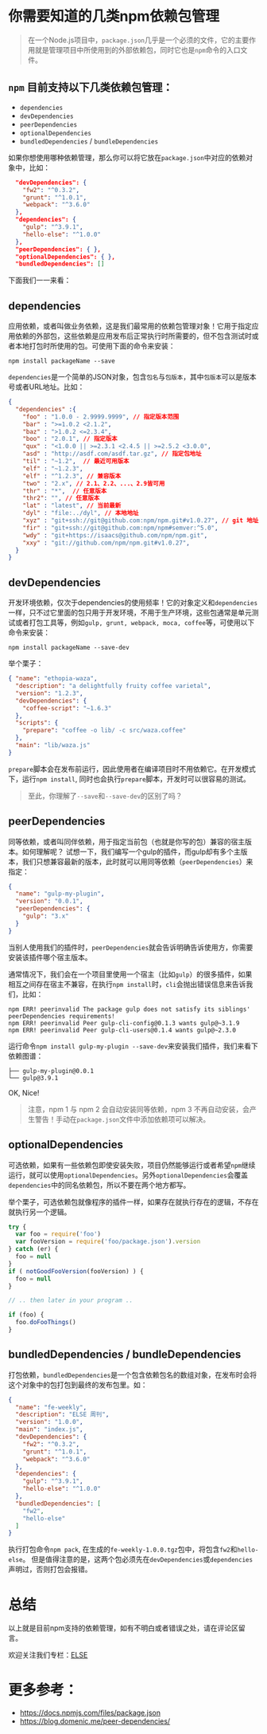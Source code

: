 # 你需要知道的几类npm依赖包管理

> 在一个Node.js项目中，`package.json`几乎是一个必须的文件，它的主要作用就是管理项目中所使用到的外部依赖包，同时它也是`npm`命令的入口文件。

## `npm` 目前支持以下几类依赖包管理：
- `dependencies`
- `devDependencies`
- `peerDependencies`
- `optionalDependencies`
- `bundledDependencies` / `bundleDependencies`

如果你想使用哪种依赖管理，那么你可以将它放在`package.json`中对应的依赖对象中，比如：

```json
  "devDependencies": {
    "fw2": "^0.3.2",
    "grunt": "^1.0.1",
    "webpack": "^3.6.0"
  },
  "dependencies": {
    "gulp": "^3.9.1",
    "hello-else": "^1.0.0"
  },
  "peerDependencies": { },
  "optionalDependencies": { },
  "bundledDependencies": []  
```

下面我们一一来看：

## dependencies

应用依赖，或者叫做业务依赖，这是我们最常用的依赖包管理对象！它用于指定应用依赖的外部包，这些依赖是应用发布后正常执行时所需要的，但不包含测试时或者本地打包时所使用的包。可使用下面的命令来安装：

```shell
npm install packageName --save
```

`dependencies`是一个简单的JSON对象，包含`包名`与`包版本`，其中`包版本`可以是版本号或者URL地址。比如：
```json
{ 
  "dependencies" :{ 
    "foo" : "1.0.0 - 2.9999.9999", // 指定版本范围
    "bar" : ">=1.0.2 <2.1.2", 
    "baz" : ">1.0.2 <=2.3.4", 
    "boo" : "2.0.1", // 指定版本
    "qux" : "<1.0.0 || >=2.3.1 <2.4.5 || >=2.5.2 <3.0.0", 
    "asd" : "http://asdf.com/asdf.tar.gz", // 指定包地址
    "til" : "~1.2",  // 最近可用版本
    "elf" : "~1.2.3", 
    "elf" : "^1.2.3", // 兼容版本
    "two" : "2.x", // 2.1、2.2、...、2.9皆可用
    "thr" : "*",  // 任意版本
    "thr2": "", // 任意版本
    "lat" : "latest", // 当前最新
    "dyl" : "file:../dyl", // 本地地址
    "xyz" : "git+ssh://git@github.com:npm/npm.git#v1.0.27", // git 地址
    "fir" : "git+ssh://git@github.com:npm/npm#semver:^5.0",
    "wdy" : "git+https://isaacs@github.com/npm/npm.git",
    "xxy" : "git://github.com/npm/npm.git#v1.0.27",
  }
}
```

## devDependencies

开发环境依赖，仅次于dependencies的使用频率！它的对象定义和`dependencies`一样，只不过它里面的包只用于开发环境，不用于生产环境，这些包通常是单元测试或者打包工具等，例如`gulp, grunt, webpack, moca, coffee`等，可使用以下命令来安装：

```shell
npm install packageName --save-dev
```

举个栗子：
```json
{ "name": "ethopia-waza",
  "description": "a delightfully fruity coffee varietal",
  "version": "1.2.3",
  "devDependencies": {
    "coffee-script": "~1.6.3"
  },
  "scripts": {
    "prepare": "coffee -o lib/ -c src/waza.coffee"
  },
  "main": "lib/waza.js"
}
```
`prepare`脚本会在发布前运行，因此使用者在编译项目时不用依赖它。在开发模式下，运行`npm install`, 同时也会执行`prepare`脚本，开发时可以很容易的测试。

> 至此，你理解了`--save`和`--save-dev`的区别了吗？

## peerDependencies

同等依赖，或者叫同伴依赖，用于指定当前包（也就是你写的包）兼容的宿主版本。如何理解呢？ 试想一下，我们编写一个gulp的插件，而gulp却有多个主版本，我们只想兼容最新的版本，此时就可以用同等依赖（`peerDependencies`）来指定：

```json
{
  "name": "gulp-my-plugin",
  "version": "0.0.1",
  "peerDependencies": {
    "gulp": "3.x"
  }
}
```

当别人使用我们的插件时，`peerDependencies`就会告诉明确告诉使用方，你需要安装该插件哪个宿主版本。

通常情况下，我们会在一个项目里使用一个宿主（比如`gulp`）的很多插件，如果相互之间存在宿主不兼容，在执行`npm install`时，`cli`会抛出错误信息来告诉我们，比如：
```shell
npm ERR! peerinvalid The package gulp does not satisfy its siblings' peerDependencies requirements!
npm ERR! peerinvalid Peer gulp-cli-config@0.1.3 wants gulp@~3.1.9
npm ERR! peerinvalid Peer gulp-cli-users@0.1.4 wants gulp@~2.3.0
```

运行命令`npm install gulp-my-plugin --save-dev`来安装我们插件，我们来看下依赖图谱：

```shell
├── gulp-my-plugin@0.0.1
└── gulp@3.9.1
```

OK, Nice!

> 注意，npm 1 与 npm 2 会自动安装同等依赖，npm 3 不再自动安装，会产生警告！手动在`package.json`文件中添加依赖项可以解决。


## optionalDependencies

可选依赖，如果有一些依赖包即使安装失败，项目仍然能够运行或者希望`npm`继续运行，就可以使用`optionalDependencies`。另外`optionalDependencies`会覆盖`dependencies`中的同名依赖包，所以不要在两个地方都写。

举个栗子，可选依赖包就像程序的插件一样，如果存在就执行存在的逻辑，不存在就执行另一个逻辑。
```javascript
try {
  var foo = require('foo')
  var fooVersion = require('foo/package.json').version
} catch (er) {
  foo = null
}
if ( notGoodFooVersion(fooVersion) ) {
  foo = null
}

// .. then later in your program ..

if (foo) {
  foo.doFooThings()
}
```

## bundledDependencies / bundleDependencies

打包依赖，`bundledDependencies`是一个包含依赖包名的数组对象，在发布时会将这个对象中的包打包到最终的发布包里。如：

```json
{
  "name": "fe-weekly",
  "description": "ELSE 周刊",
  "version": "1.0.0",
  "main": "index.js",
  "devDependencies": {
    "fw2": "^0.3.2",
    "grunt": "^1.0.1",
    "webpack": "^3.6.0"
  },
  "dependencies": {
    "gulp": "^3.9.1",
    "hello-else": "^1.0.0"
  },
  "bundledDependencies": [
    "fw2",
    "hello-else"
  ]
}
```

执行打包命令`npm pack`, 在生成的`fe-weekly-1.0.0.tgz`包中，将包含`fw2`和`hello-else`。 但是值得注意的是，这两个包必须先在`devDependencies`或`dependencies`声明过，否则打包会报错。

# 总结
以上就是目前npm支持的依赖管理，如有不明白或者错误之处，请在评论区留言。

欢迎关注我们专栏：[ELSE](https://zhuanlan.zhihu.com/itech)

# 更多参考：
- https://docs.npmjs.com/files/package.json
- https://blog.domenic.me/peer-dependencies/